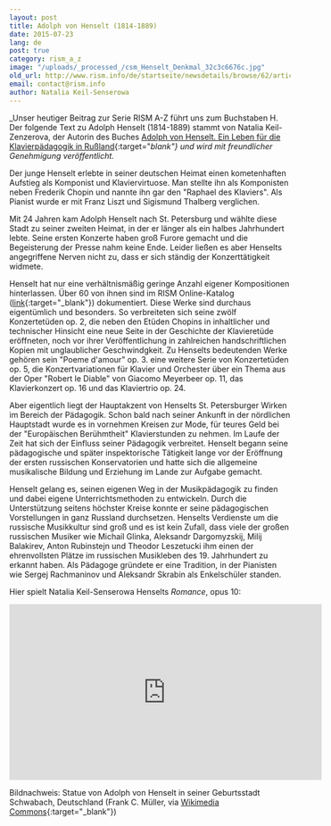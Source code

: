 ```yaml
---
layout: post
title: Adolph von Henselt (1814-1889)
date: 2015-07-23
lang: de
post: true
category: rism_a_z
image: "/uploads/_processed_/csm_Henselt_Denkmal_32c3c6676c.jpg"
old_url: http://www.rism.info/de/startseite/newsdetails/browse/62/article/64/adolph-von-henselt-1814-1889.html
email: contact@rism.info
author: Natalia Keil-Senserowa
---
```



_Unser heutiger Beitrag zur Serie RISM A-Z führt uns zum Buchstaben H. Der folgende Text zu Adolph Henselt (1814-1889) stammt von Natalia Keil-Zenzerova, der Autorin des Buches [Adolph von Henselt. Ein Leben für die Klavierpädagogik in Rußland](http://www.peterlang.de/index.cfm?event=cmp.ccc.seitenstruktur.detailseiten&seitentyp=produkt&pk=37961&concordeid=53925){:target="_blank"} und wird mit freundlicher Genehmigung veröffentlicht._



Der junge Henselt erlebte in seiner deutschen Heimat einen kometenhaften Aufstieg als Komponist und Klaviervirtuose. Man stellte ihn als Komponisten neben Frederik Chopin und nannte ihn gar den "Raphael des Klaviers". Als Pianist wurde er mit Franz Liszt und Sigismund Thalberg verglichen.

Mit 24 Jahren kam Adolph Henselt nach St. Petersburg und wählte diese Stadt zu seiner zweiten Heimat, in der er länger als ein halbes Jahrhundert lebte. Seine ersten Konzerte haben groß Furore gemacht und die Begeisterung der Presse nahm keine Ende. Leider ließen es aber Henselts angegriffene Nerven nicht zu, dass er sich ständig der Konzerttätigkeit widmete.

Henselt hat nur eine verhältnismäßig geringe Anzahl eigener Kompositionen hinterlassen. Über 60 von ihnen sind im RISM Online-Katalog ([link](https://opac.rism.info/search?View=rism&author=Adolph+von+Henselt){:target="_blank"}) dokumentiert. Diese Werke sind durchaus eigentümlich und besonders. So verbreiteten sich seine zwölf Konzertetüden op. 2, die neben den Etüden Chopins in inhaltlicher und technischer Hinsicht eine neue Seite in der Geschichte der Klavieretüde eröffneten, noch vor ihrer Veröffentlichung in zahlreichen handschriftlichen Kopien mit unglaublicher Geschwindgkeit. Zu Henselts bedeutenden Werke gehören sein "Poeme d'amour" op. 3. eine weitere Serie von Konzertetüden op. 5, die Konzertvariationen für Klavier und Orchester über ein Thema aus der Oper "Robert le Diable" von Giacomo Meyerbeer op. 11, das Klavierkonzert op. 16 und das Klaviertrio op. 24.

Aber eigentlich liegt der Hauptakzent von Henselts St. Petersburger Wirken im Bereich der Pädagogik. Schon bald nach seiner Ankunft in der nördlichen Hauptstadt wurde es in vornehmen Kreisen zur Mode, für teures Geld bei der "Europäischen Berühmtheit" Klavierstunden zu nehmen. Im Laufe der Zeit hat sich der Einfluss seiner Pädagogik verbreitet. Henselt begann seine pädagogische und später inspektorische Tätigkeit lange vor der Eröffnung der ersten russischen Konservatorien und hatte sich die allgemeine musikalische Bildung und Erziehung im Lande zur Aufgabe gemacht.

Henselt gelang es, seinen eigenen Weg in der Musikpädagogik zu finden und dabei eigene Unterrichtsmethoden zu entwickeln. Durch die Unterstützung seitens höchster Kreise konnte er seine pädagogischen Vorstellungen in ganz Russland durchsetzen. Henselts Verdienste um die russische Musikkultur sind groß und es ist kein Zufall, dass viele der großen russischen Musiker wie Michail Glinka, Aleksandr Dargomyzskij, Milij Balakirev, Anton Rubinstejn und Theodor Leszetucki ihm einen der ehrenvollsten Plätze im russischen Musikleben des 19. Jahrhundert zu erkannt haben. Als Pädagoge gründete er eine Tradition, in der Pianisten wie Sergej Rachmaninov und Aleksandr Skrabin als Enkelschüler standen.



Hier spielt Natalia Keil-Senserowa Henselts _Romance_, opus 10:

<iframe width="560" height="315" src="https://www.youtube.com/embed/TOIPHqa0HvU" frameborder="0" allowfullscreen></iframe>



Bildnachweis: Statue von Adolph von Henselt in seiner Geburtsstadt Schwabach, Deutschland (Frank C. Müller, via [Wikimedia Commons](https://commons.wikimedia.org/wiki/File:Denkmal_Adolph_von_Henselt_fcm.jpg){:target="_blank"})



<script type="text/javascript">var switchTo5x=true;</script><script type="text/javascript" src="http://w.sharethis.com/button/buttons.js"></script><script type="text/javascript">stLight.options({publisher: "9b601438-1ce1-49d8-bfd7-9cff5df54c17", doNotHash: false, doNotCopy: false, hashAddressBar: false});</script>